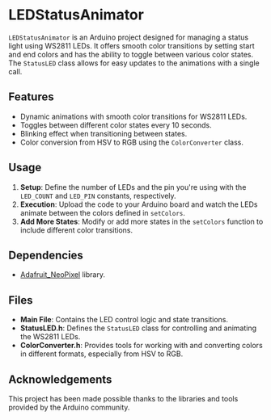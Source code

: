 # LEDStatusAnimator

`LEDStatusAnimator` is an Arduino project designed for managing a status light using WS2811 LEDs. It offers smooth color transitions by setting start and end colors and has the ability to toggle between various color states. The `StatusLED` class allows for easy updates to the animations with a single call.

## Features

- Dynamic animations with smooth color transitions for WS2811 LEDs.
- Toggles between different color states every 10 seconds.
- Blinking effect when transitioning between states.
- Color conversion from HSV to RGB using the `ColorConverter` class.

## Usage

1. **Setup**: Define the number of LEDs and the pin you're using with the `LED_COUNT` and `LED_PIN` constants, respectively.
2. **Execution**: Upload the code to your Arduino board and watch the LEDs animate between the colors defined in `setColors`.
3. **Add More States**: Modify or add more states in the `setColors` function to include different color transitions.

## Dependencies

- [Adafruit_NeoPixel](https://github.com/adafruit/Adafruit_NeoPixel) library.

## Files

- **Main File**: Contains the LED control logic and state transitions.
- **StatusLED.h**: Defines the `StatusLED` class for controlling and animating the WS2811 LEDs.
- **ColorConverter.h**: Provides tools for working with and converting colors in different formats, especially from HSV to RGB.

## Acknowledgements

This project has been made possible thanks to the libraries and tools provided by the Arduino community.
